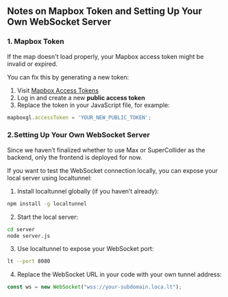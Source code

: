 ## Notes on Mapbox Token and Setting Up Your Own WebSocket Server

### 1. Mapbox Token

If the map doesn't load properly, your Mapbox access token might be invalid or expired.

You can fix this by generating a new token:

1. Visit [Mapbox Access Tokens](https://console.mapbox.com/account/access-tokens/)
2. Log in and create a new **public access token**
3. Replace the token in your JavaScript file, for example:

```js
mapboxgl.accessToken = 'YOUR_NEW_PUBLIC_TOKEN';
```

### 2.Setting Up Your Own WebSocket Server
Since we haven’t finalized whether to use Max or SuperCollider as the backend, only the frontend is deployed for now.

If you want to test the WebSocket connection locally, you can expose your local server using localtunnel:

1. Install localtunnel globally (if you haven’t already):

```bash
npm install -g localtunnel
```

2. Start the local server:
```bash
cd server
node server.js
```

3. Use localtunnel to expose your WebSocket port:
```bash
lt --port 8080
```

4. Replace the WebSocket URL in your code with your own tunnel address:
```js
const ws = new WebSocket("wss://your-subdomain.loca.lt");
```
